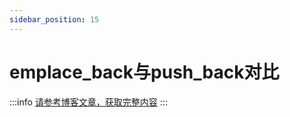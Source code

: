```yaml
---
sidebar_position: 15
---
```


# emplace_back与push_back对比
:::info
[请参考博客文章，获取完整内容](/blog/pushandemplace)
:::
